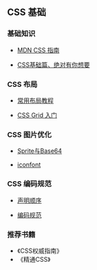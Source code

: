 ## CSS 基础

### 基础知识

- [MDN CSS 指南](https://developer.mozilla.org/zh-CN/docs/Web/Guide/CSS/CSS%E5%9F%BA%E7%A1%80)

- [CSS基础篇、绝对有你想要](https://www.cnblogs.com/suoning/p/5625582.html)

### CSS 布局

- [常用布局教程](http://zh.learnlayout.com/)

- [CSS Grid 入门](https://zhuanlan.zhihu.com/p/26757425)

### CSS 图片优化

- [Sprite与Base64](https://www.cnblogs.com/Ry-yuan/p/7392492.html)

- [iconfont](http://www.iconfont.cn/)

### CSS 编码规范

- [声明顺序](https://www.cnblogs.com/MasterYao/p/5581274.html)

- [编码规范](https://www.cnblogs.com/y-lin/p/5753302.html)

### 推荐书籍

- 《CSS权威指南》
- 《精通CSS》